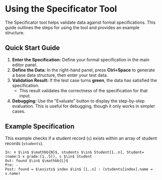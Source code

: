# Using the Specificator Tool

The Specificator tool helps validate data against formal specifications. This guide outlines the steps for using the tool and provides an example structure.

## Quick Start Guide

1.  **Enter the Specification:** Define your formal specification in the main editor panel.
2.  **Define the Data:** In the right-hand panel, press **Ctrl+Space** to generate a base data structure, then enter your test data.
3.  **Validation Result:** If the test case turns **green**, the data has satisfied the specification.
    * This result validates the correctness of the specification for that input.
4.  **Debugging:** Use the "Evaluate" button to display the step-by-step evaluation. This is useful for debugging, though it only works in simpler cases.

## Example Specification

This example checks if a student record (`s`) exists within an array of student records (`students`).

```text
In: n $\in$ $\mathbb{N}$, students $\in$ Student[1..n], Student=(name:S x grade:[1..5]), s $\in$ Student
Out: found $\in$ $\mathbb{L}$
Pre: -
Post: found = $\exists$ index $\in$ [1..n] : (students[index].name = s.name)